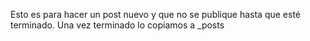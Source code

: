 Esto es para hacer un post nuevo y que no se publique hasta que esté terminado. 
Una vez terminado lo copiamos a _posts
